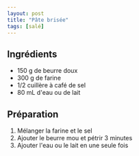 ```yaml
---
layout: post
title: "Pâte brisée"
tags: [salé]
---
```


## Ingrédients

- 150 g de beurre doux
- 300 g de farine
- 1/2 cuillère à café de sel
- 80 mL d'eau ou de lait

## Préparation

1. Mélanger la farine et le sel
2. Ajouter le beurre mou et pétrir 3 minutes
3. Ajouter l'eau ou le lait en une seule fois
